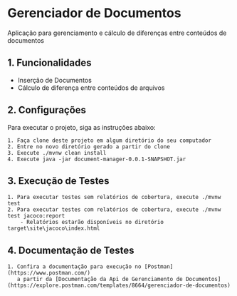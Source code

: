 # Gerenciador de Documentos

Aplicação para gerenciamento e cálculo de diferenças entre conteúdos de documentos


## 1. Funcionalidades

- Inserção de Documentos
- Cálculo de diferença entre conteúdos de arquivos

## 2. Configurações

Para executar o projeto, siga as instruções abaixo:

    1. Faça clone deste projeto em algum diretório do seu computador
    2. Entre no novo diretório gerado a partir do clone
    3. Execute ./mvnw clean install
    4. Execute java -jar document-manager-0.0.1-SNAPSHOT.jar

## 3. Execução de Testes

    1. Para executar testes sem relatórios de cobertura, execute ./mvnw test
    2. Para executar testes com relatórios de cobertura, execute ./mvnw test jacoco:report
        - Relatórios estarão disponíveis no diretório target\site\jacoco\index.html        

## 4. Documentação de Testes

    1. Confira a documentação para execução no [Postman](https://www.postman.com/) 
       a partir da [Documentação da Api de Gerenciamento de Documentos] (https://explore.postman.com/templates/8664/gerenciador-de-documentos)

